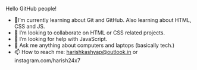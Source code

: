 Hello GitHub people!

- 🌱I’m currently learning about Git and GitHub. Also learning about HTML, CSS and JS.
- 👯 I’m looking to collaborate on HTML or CSS related projects.
- 🤔 I’m looking for help with JavaScript.
- 💬 Ask me anything about computers and laptops (basically tech.)
- 📫 How to reach me: harishkashyap@outlook.in or instagram.com/harish24x7
